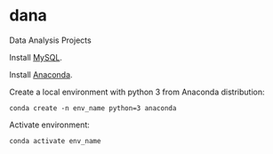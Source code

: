 # dana
Data Analysis Projects

Install [MySQL](http://dev.mysql.com/).

Install [Anaconda](http://conda.pydata.org/docs/index.html).

Create a local environment with python 3 from Anaconda distribution:

```
conda create -n env_name python=3 anaconda
```

Activate environment:
```
conda activate env_name
```




